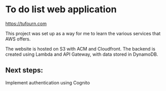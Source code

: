 # To do list web application

https://tufourn.com

This project was set up as a way for me to learn the various services that AWS offers.

The website is hosted on S3 with ACM and Cloudfront. The backend is created using Lambda and API Gateway, with data stored in DynamoDB.

## Next steps:
Implement authentication using Cognito

